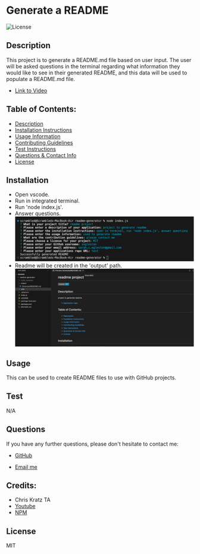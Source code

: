 # Generate a README

  ![License](https://img.shields.io/badge/License-MIT-blue.svg)

  ## Description 
  
  This project is to generate a README.md file based on user input. The user will be asked questions in the terminal regarding what information they would like to see in their generated README, and this data will be used to populate a README.md file.

  - [Link to Video](https://youtu.be/YSFQfTJIQ6Y)

  ## Table of Contents: 
  - [Description](#Description)
  - [Installation Instructions](#Installation)
  - [Usage Information](#Usage) 
  - [Contributing Guidelines](#Contributing)
  - [Test Instructions](#Test) 
  - [Questions & Contact Info](#Questions)
  - [License](#License)

  ## Installation
  
  - Open vscode. 
  - Run in integrated terminal. 
  - Run 'node index.js'.
  - Answer questions.
  ![alt text](./images/Screenshot%202024-02-05%20at%2011.23.13.png)
  - Readme will be created in the 'output' path.
  ![alt text](./images/Screenshot%202024-02-05%20at%2011.22.54.png)



  ## Usage
  
  This can be used to create README files to use with GitHub projects.


  ## Test
  
  N/A

  ## Questions 

  If you have any further questions, please don't hesitate to contact me:
  
  - [GitHub](https://www.github.com/segleston)
  
  - [Email me](mailto:sarah.c.egleston@gmail.com)

  ## Credits:

  - Chris Kratz TA
  - [Youtube](https://www.youtube.com)
  - [NPM](https://www.npmjs.com/)


  ## License
  
  MIT